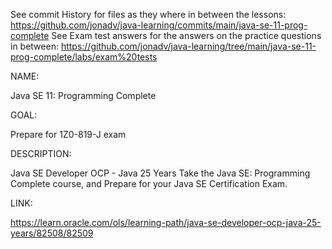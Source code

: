 See commit History for files as they where in between the lessons: https://github.com/jonadv/java-learning/commits/main/java-se-11-prog-complete
See Exam test answers for the answers on the practice questions in between: https://github.com/jonadv/java-learning/tree/main/java-se-11-prog-complete/labs/exam%20tests

NAME: 

Java SE 11: Programming Complete

GOAL:

Prepare for 1Z0-819-J exam

DESCRIPTION:

Java SE Developer OCP - Java 25 Years
Take the Java SE: Programming Complete course, and Prepare for your Java SE Certification Exam.

LINK: 

https://learn.oracle.com/ols/learning-path/java-se-developer-ocp-java-25-years/82508/82509
